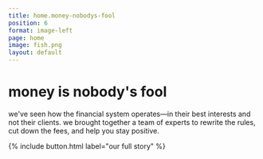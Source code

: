 ```yaml
---
title: home.money-nobodys-fool
position: 6
format: image-left
page: home
image: fish.png
layout: default
---
```


# money is nobody's fool
we've seen how the financial system operates—in their best interests and not their clients. we brought together
a team of experts to rewrite the rules, cut down the fees, and help you stay positive.

{% include button.html label="our full story" %}

